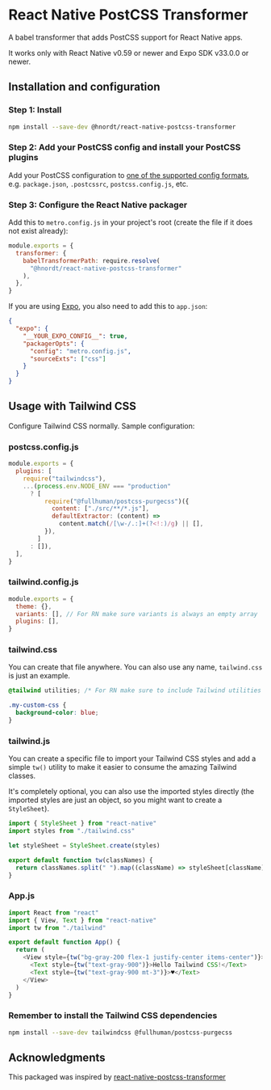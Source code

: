 # React Native PostCSS Transformer

A babel transformer that adds PostCSS support for React Native apps.

It works only with React Native v0.59 or newer and Expo SDK v33.0.0 or newer.

## Installation and configuration

### Step 1: Install

```sh
npm install --save-dev @hnordt/react-native-postcss-transformer
```

### Step 2: Add your PostCSS config and install your PostCSS plugins

Add your PostCSS configuration to [one of the supported config formats](https://github.com/michael-ciniawsky/postcss-load-config), e.g. `package.json`, `.postcssrc`, `postcss.config.js`, etc.

### Step 3: Configure the React Native packager

Add this to `metro.config.js` in your project's root (create the file if it does not exist already):

```js
module.exports = {
  transformer: {
    babelTransformerPath: require.resolve(
      "@hnordt/react-native-postcss-transformer"
    ),
  },
}
```

If you are using [Expo](https://expo.io), you also need to add this to `app.json`:

```json
{
  "expo": {
    "__YOUR_EXPO_CONFIG__": true,
    "packagerOpts": {
      "config": "metro.config.js",
      "sourceExts": ["css"]
    }
  }
}
```

## Usage with Tailwind CSS

Configure Tailwind CSS normally. Sample configuration:

### postcss.config.js

```js
module.exports = {
  plugins: [
    require("tailwindcss"),
    ...(process.env.NODE_ENV === "production"
      ? [
          require("@fullhuman/postcss-purgecss")({
            content: ["./src/**/*.js"],
            defaultExtractor: (content) =>
              content.match(/[\w-/.:]+(?<!:)/g) || [],
          }),
        ]
      : []),
  ],
}
```

### tailwind.config.js

```js
module.exports = {
  theme: {},
  variants: [], // For RN make sure variants is always an empty array
  plugins: [],
}
```

### tailwind.css

You can create that file anywhere. You can also use any name, `tailwind.css` is just an example.

```css
@tailwind utilities; /* For RN make sure to include Tailwind utilities only */

.my-custom-css {
  background-color: blue;
}
```

### tailwind.js

You can create a specific file to import your Tailwind CSS styles and add a simple `tw()` utility to make it easier to consume the amazing Tailwind classes.

It's completely optional, you can also use the imported styles directly (the imported styles are just an object, so you might want to create a `StyleSheet`).

```js
import { StyleSheet } from "react-native"
import styles from "./tailwind.css"

let styleSheet = StyleSheet.create(styles)

export default function tw(classNames) {
  return classNames.split(" ").map((className) => styleSheet[className])
}
```

### App.js

```js
import React from "react"
import { View, Text } from "react-native"
import tw from "./tailwind"

export default function App() {
  return (
    <View style={tw("bg-gray-200 flex-1 justify-center items-center")}>
      <Text style={tw("text-gray-900")}>Hello Tailwind CSS!</Text>
      <Text style={tw("text-gray-900 mt-3")}>♥️</Text>
    </View>
  )
}
```

### Remember to install the Tailwind CSS dependencies

```sh
npm install --save-dev tailwindcss @fullhuman/postcss-purgecss
```

## Acknowledgments

This packaged was inspired by [react-native-postcss-transformer](https://github.com/kristerkari/react-native-postcss-transformer)
